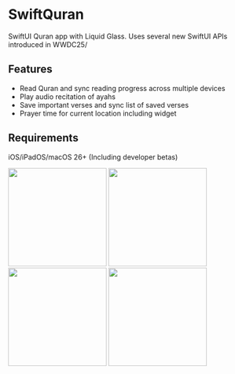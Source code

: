 # SwiftQuran

SwiftUI Quran app with Liquid Glass.
Uses several new SwiftUI APIs introduced in WWDC25/

## Features
- Read Quran and sync reading progress across multiple devices
- Play audio recitation of ayahs
- Save important verses and sync list of saved verses
- Prayer time for current location including widget

## Requirements
iOS/iPadOS/macOS 26+ (Including developer betas)

<p float="left">
    <img src="https://github.com/user-attachments/assets/0d753993-bfcf-4768-855b-4c83526b9af5" width="200" />
    <img src="https://github.com/user-attachments/assets/0aa564f7-86e7-4942-9d8a-0b37dc7cdbcb" width="200" />
    <img src="https://github.com/user-attachments/assets/f3074fb2-3d00-407b-918c-896c5dde7c62" width="200" />
    <img src="https://github.com/user-attachments/assets/3d31dfd9-9cea-4b08-be97-330871b83701" width="200" />
</p>
